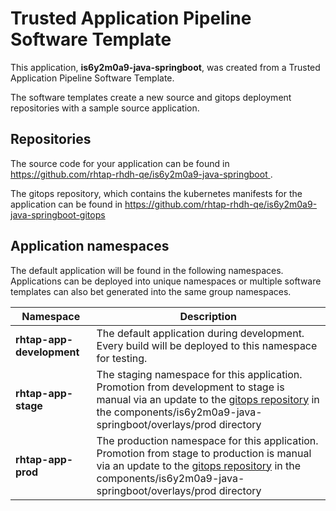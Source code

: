 # Trusted Application Pipeline Software Template

This application, **is6y2m0a9-java-springboot**, was created from a Trusted Application Pipeline Software Template.

The software templates create a new source and gitops deployment repositories with a sample source application. 

## Repositories

The source code for your application can be found in [https://github.com/rhtap-rhdh-qe/is6y2m0a9-java-springboot ](https://github.com/rhtap-rhdh-qe/is6y2m0a9-java-springboot ).
 
The gitops repository, which contains the kubernetes manifests for the application can be found in 
[https://github.com/rhtap-rhdh-qe/is6y2m0a9-java-springboot-gitops ](https://github.com/rhtap-rhdh-qe/is6y2m0a9-java-springboot-gitops ) 

## Application namespaces 

The default application will be found in the following namespaces. Applications can be deployed into unique namespaces or multiple software templates can also bet generated into the same group namespaces.  

|  Namespace   |  Description   |  
| -------- | -------- |   
| **rhtap-app-development** | The default application during development. Every build will be deployed to this namespace for testing. | 
| **rhtap-app-stage** | The staging namespace for this application. Promotion from development to stage is manual via an update to the [gitops repository](https://github.com/rhtap-rhdh-qe/is6y2m0a9-java-springboot-gitops ) in the components/is6y2m0a9-java-springboot/overlays/prod directory |  
| **rhtap-app-prod** | The production namespace for this application. Promotion from stage to production is manual via an update to the [gitops repository](https://github.com/rhtap-rhdh-qe/is6y2m0a9-java-springboot-gitops ) in the components/is6y2m0a9-java-springboot/overlays/prod directory | 